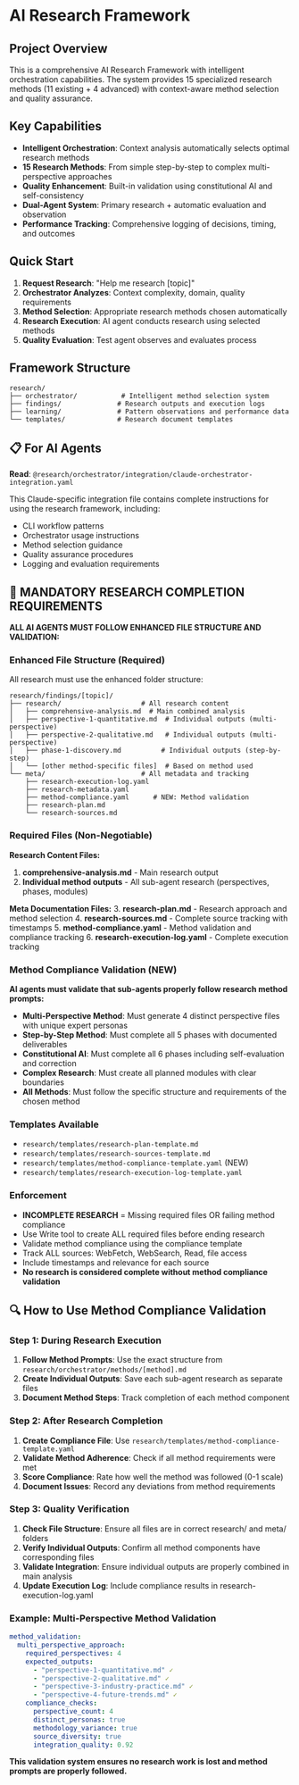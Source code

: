 # AI Research Framework

## Project Overview

This is a comprehensive AI Research Framework with intelligent orchestration capabilities. The system provides 15 specialized research methods (11 existing + 4 advanced) with context-aware method selection and quality assurance.

## Key Capabilities

- **Intelligent Orchestration**: Context analysis automatically selects optimal research methods
- **15 Research Methods**: From simple step-by-step to complex multi-perspective approaches
- **Quality Enhancement**: Built-in validation using constitutional AI and self-consistency
- **Dual-Agent System**: Primary research + automatic evaluation and observation
- **Performance Tracking**: Comprehensive logging of decisions, timing, and outcomes

## Quick Start

1. **Request Research**: "Help me research [topic]"
2. **Orchestrator Analyzes**: Context complexity, domain, quality requirements
3. **Method Selection**: Appropriate research methods chosen automatically
4. **Research Execution**: AI agent conducts research using selected methods
5. **Quality Evaluation**: Test agent observes and evaluates process

## Framework Structure

```
research/
├── orchestrator/           # Intelligent method selection system
├── findings/              # Research outputs and execution logs
├── learning/              # Pattern observations and performance data
└── templates/             # Research document templates
```

## 📋 For AI Agents

**Read**: `@research/orchestrator/integration/claude-orchestrator-integration.yaml`

This Claude-specific integration file contains complete instructions for using the research framework, including:

- CLI workflow patterns
- Orchestrator usage instructions
- Method selection guidance
- Quality assurance procedures
- Logging and evaluation requirements

## 🚨 MANDATORY RESEARCH COMPLETION REQUIREMENTS

**ALL AI AGENTS MUST FOLLOW ENHANCED FILE STRUCTURE AND VALIDATION:**

### Enhanced File Structure (Required)

All research must use the enhanced folder structure:

```
research/findings/[topic]/
├── research/                    # All research content
│   ├── comprehensive-analysis.md  # Main combined analysis
│   ├── perspective-1-quantitative.md  # Individual outputs (multi-perspective)
│   ├── perspective-2-qualitative.md   # Individual outputs (multi-perspective)
│   ├── phase-1-discovery.md          # Individual outputs (step-by-step)
│   └── [other method-specific files]  # Based on method used
└── meta/                        # All metadata and tracking
    ├── research-execution-log.yaml
    ├── research-metadata.yaml
    ├── method-compliance.yaml      # NEW: Method validation
    ├── research-plan.md
    └── research-sources.md
```

### Required Files (Non-Negotiable)

**Research Content Files:**

1. **comprehensive-analysis.md** - Main research output
2. **Individual method outputs** - All sub-agent research (perspectives, phases, modules)

**Meta Documentation Files:** 3. **research-plan.md** - Research approach and method selection 4. **research-sources.md** - Complete source tracking with timestamps 5. **method-compliance.yaml** - Method validation and compliance tracking 6. **research-execution-log.yaml** - Complete execution tracking

### Method Compliance Validation (NEW)

**AI agents must validate that sub-agents properly follow research method prompts:**

- **Multi-Perspective Method**: Must generate 4 distinct perspective files with unique expert personas
- **Step-by-Step Method**: Must complete all 5 phases with documented deliverables
- **Constitutional AI**: Must complete all 6 phases including self-evaluation and correction
- **Complex Research**: Must create all planned modules with clear boundaries
- **All Methods**: Must follow the specific structure and requirements of the chosen method

### Templates Available

- `research/templates/research-plan-template.md`
- `research/templates/research-sources-template.md`
- `research/templates/method-compliance-template.yaml` (NEW)
- `research/templates/research-execution-log-template.yaml`

### Enforcement

- **INCOMPLETE RESEARCH** = Missing required files OR failing method compliance
- Use Write tool to create ALL required files before ending research
- Validate method compliance using the compliance template
- Track ALL sources: WebFetch, WebSearch, Read, file access
- Include timestamps and relevance for each source
- **No research is considered complete without method compliance validation**

## 🔍 How to Use Method Compliance Validation

### Step 1: During Research Execution

1. **Follow Method Prompts**: Use the exact structure from `research/orchestrator/methods/[method].md`
2. **Create Individual Outputs**: Save each sub-agent research as separate files
3. **Document Method Steps**: Track completion of each method component

### Step 2: After Research Completion

1. **Create Compliance File**: Use `research/templates/method-compliance-template.yaml`
2. **Validate Method Adherence**: Check if all method requirements were met
3. **Score Compliance**: Rate how well the method was followed (0-1 scale)
4. **Document Issues**: Record any deviations from method requirements

### Step 3: Quality Verification

1. **Check File Structure**: Ensure all files are in correct research/ and meta/ folders
2. **Verify Individual Outputs**: Confirm all method components have corresponding files
3. **Validate Integration**: Ensure individual outputs are properly combined in main analysis
4. **Update Execution Log**: Include compliance results in research-execution-log.yaml

### Example: Multi-Perspective Method Validation

```yaml
method_validation:
  multi_perspective_approach:
    required_perspectives: 4
    expected_outputs:
      - "perspective-1-quantitative.md" ✓
      - "perspective-2-qualitative.md" ✓
      - "perspective-3-industry-practice.md" ✓
      - "perspective-4-future-trends.md" ✓
    compliance_checks:
      perspective_count: 4
      distinct_personas: true
      methodology_variance: true
      source_diversity: true
      integration_quality: 0.92
```

**This validation system ensures no research work is lost and method prompts are properly followed.**
